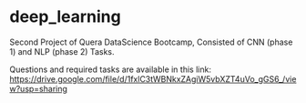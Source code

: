 # deep_learning

Second Project of Quera DataScience Bootcamp, Consisted of CNN (phase 1) and NLP (phase 2) Tasks.

Questions and required tasks are available in this link:
https://drive.google.com/file/d/1fxlC3tWBNkxZAgiW5vbXZT4uVo_gGS6_/view?usp=sharing
